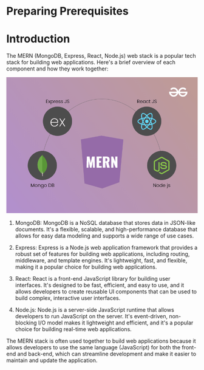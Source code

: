 # Preparing Prerequisites

# Introduction

The MERN (MongoDB, Express, React, Node.js) web stack is a popular tech stack for building web applications. Here's a brief overview of each component and how they work together:

![image](image/mern.png)

1. MongoDB: MongoDB is a NoSQL database that stores data in JSON-like documents. It's a flexible, scalable, and high-performance database that allows for easy data modeling and supports a wide range of use cases.

2. Express: Express is a Node.js web application framework that provides a robust set of features for building web applications, including routing, middleware, and template engines. It's lightweight, fast, and flexible, making it a popular choice for building web applications.

3. React: React is a front-end JavaScript library for building user interfaces. It's designed to be fast, efficient, and easy to use, and it allows developers to create reusable UI components that can be used to build complex, interactive user interfaces.

4. Node.js: Node.js is a server-side JavaScript runtime that allows developers to run JavaScript on the server. It's event-driven, non-blocking I/O model makes it lightweight and efficient, and it's a popular choice for building real-time web applications.

The MERN stack is often used together to build web applications because it allows developers to use the same language (JavaScript) for both the front-end and back-end, which can streamline development and make it easier to maintain and update the application.

